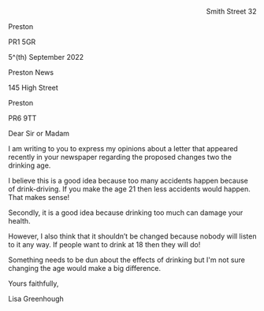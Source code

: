 <p dir="rtl">32 Smith Street

Preston

PR1 5GR

5^(th) September 2022</p>

Preston News

145 High Street

Preston

PR6 9TT

Dear Sir or Madam

I am writing to you to express my opinions about a letter that appeared
recently in your newspaper regarding the proposed changes two the
drinking age.

I believe this is a good idea because too many accidents happen because of
drink-driving. If you make the age 21 then less accidents would happen.
That makes sense!

Secondly, it is a good idea because drinking too much can damage your
health.

However, I also think that it shouldn’t be changed because nobody will
listen to it any way. If people want to drink at 18 then they will do!

Something needs to be dun about the effects of drinking but I'm not sure
changing the age would make a big difference.

Yours faithfully,

Lisa Greenhough
